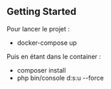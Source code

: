 ## Getting Started

Pour lancer le projet : 
- docker-compose up

Puis en étant dans le container :
- composer install
- php bin/console d:s:u --force
